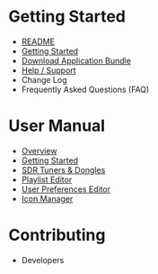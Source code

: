 # Getting Started
* [README](https://github.com/DSheirer/sdrtrunk#readme)
* [Getting Started](Getting-Started)
* [Download Application Bundle](https://github.com/DSheirer/sdrtrunk/releases)
* [Help / Support](Support)
* Change Log
* Frequently Asked Questions (FAQ)

# User Manual
* [Overview](Home)
* [Getting Started](Getting-Started)
* [SDR Tuners & Dongles](Tuners)
* [Playlist Editor](Playlist-Editor)
* [User Preferences Editor](User-Preferences)
* [Icon Manager](Icon-Manager.md)

# Contributing
* Developers